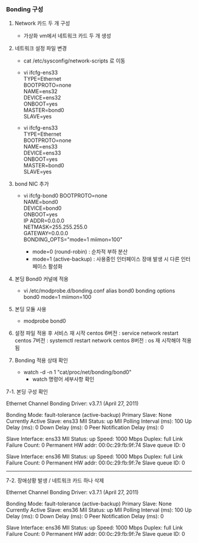 ### Bonding 구성

1. Network 카드 두 개 구성
   - 가상화 vm에서 네트워크 카드 두 개 생성 

2. 네트워크 설정 파일 변경
   - cat /etc/sysconfig/network-scripts 로 이동
   - vi ifcfg-ens33<br>
     TYPE=Ethernet<br>
     BOOTPROTO=none<br>
     NAME=ens32<br>
     DEVICE=ens32<br>
     ONBOOT=yes<br>
     MASTER=bond0<br>
     SLAVE=yes<br>
   
   - vi ifcfg-ens33<br>
     TYPE=Ethernet<br>
     BOOTPROTO=none<br>
     NAME=ens33<br>
     DEVICE=ens33<br>
     ONBOOT=yes<br>
     MASTER=bond0<br>
     SLAVE=yes<br>
     
3. bond NIC 추가
   - vi ifcfg-bond0
     BOOTPROTO=none<br>
     NAME=bond0<br>
     DEVICE=bond0<br>
     ONBOOT=yes<br>
     IP ADDR=0.0.0.0<br>
     NETMASK=255.255.255.0<br>
     GATEWAY=0.0.0.0<br>
     BONDING_OPTS="mode=1 miimon=100"
     
     * mode=0 (round-robin) : 순차적 부하 분산
     * mode=1 (active-backup) : 사용중인 인터페이스 장애 발생 시 다른 인터페이스 활성화

4. 본딩 Bond0 커널에 적용
   -  vi /etc/modprobe.d/bonding.conf
      alias bond0 bonding
      options bond0 mode=1 miimon=100
       
5. 본딩 모듈 사용
   -  modprobe bond0


6. 설정 파일 적용 후 서비스 재 시작
   centos 6버전 : service network restart
   centos 7버전 : systemctl restart network
   centos 8버전 : os 재 시작해야 적용됨    

7. Bonding 적용 상태 확인  
   - watch -d -n 1 "cat/proc/net/bonding/bond0"
     * watch 명령어 세부사항 확인

7-1. 본딩 구성 확인

Ethernet Channel Bonding Driver: v3.7.1 (April 27, 2011)

Bonding Mode: fault-tolerance (active-backup)
Primary Slave: None
Currently Active Slave: ens33
MII Status: up
MII Polling Interval (ms): 100
Up Delay (ms): 0
Down Delay (ms): 0
Peer Notification Delay (ms): 0

Slave Interface: ens33
MII Status: up
Speed: 1000 Mbps
Duplex: full
Link Failure Count: 0
Permanent HW addr: 00:0c:29:fb:9f:74
Slave queue ID: 0

Slave Interface: ens36
MII Status: up
Speed: 1000 Mbps
Duplex: full
Link Failure Count: 0
Permanent HW addr: 00:0c:29:fb:9f:7e
Slave queue ID: 0

---------------------------------------------------------------------------------------------------------------------------------------------------------------------  

7-2. 장애상황 발생 / 네트워크 카드 하나 삭제
         
         
Ethernet Channel Bonding Driver: v3.7.1 (April 27, 2011)

Bonding Mode: fault-tolerance (active-backup)
Primary Slave: None
Currently Active Slave: ens36
MII Status: up
MII Polling Interval (ms): 100
Up Delay (ms): 0
Down Delay (ms): 0
Peer Notification Delay (ms): 0

Slave Interface: ens36
MII Status: up
Speed: 1000 Mbps
Duplex: full
Link Failure Count: 0
Permanent HW addr: 00:0c:29:fb:9f:7e
Slave queue ID: 0
         
